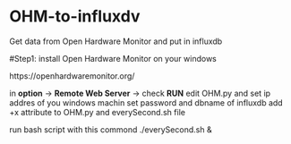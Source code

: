 # OHM-to-influxdv
Get data from Open Hardware Monitor and put in influxdb

#Step1:
install Open Hardware Monitor on your windows
<link>https://openhardwaremonitor.org/</link>

in <B>option</B> -> <B>Remote Web Server</B> -> check <B>RUN</B>
edit OHM.py and set ip addres of you windows machin
set password and dbname of influxdb
add +x attribute to OHM.py and everySecond.sh file

run bash script with this commond
./everySecond.sh &
